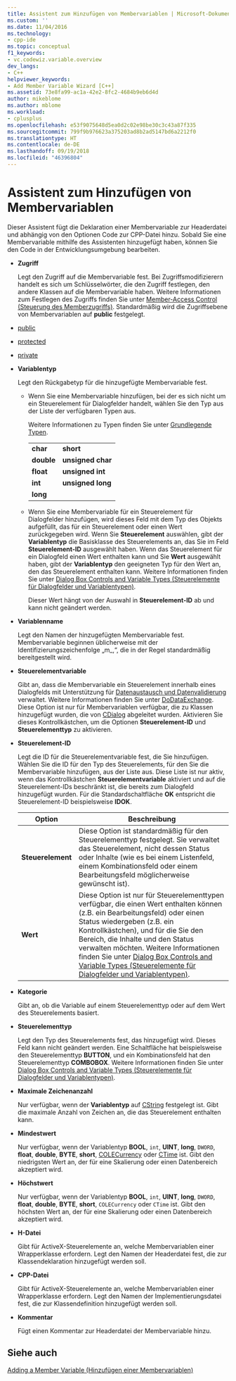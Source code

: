 ```yaml
---
title: Assistent zum Hinzufügen von Membervariablen | Microsoft-Dokumentation
ms.custom: ''
ms.date: 11/04/2016
ms.technology:
- cpp-ide
ms.topic: conceptual
f1_keywords:
- vc.codewiz.variable.overview
dev_langs:
- C++
helpviewer_keywords:
- Add Member Variable Wizard [C++]
ms.assetid: 73e8fa99-ac1a-42e2-8fc2-4684b9eb6d4d
author: mikeblome
ms.author: mblome
ms.workload:
- cplusplus
ms.openlocfilehash: e53f9075648d5ea0d2c02e98be30c3c43a87f335
ms.sourcegitcommit: 799f9b976623a375203ad8b2ad5147bd6a2212f0
ms.translationtype: HT
ms.contentlocale: de-DE
ms.lasthandoff: 09/19/2018
ms.locfileid: "46396804"
---
```

# <a name="add-member-variable-wizard"></a>Assistent zum Hinzufügen von Membervariablen

Dieser Assistent fügt die Deklaration einer Membervariable zur Headerdatei und abhängig von den Optionen Code zur CPP-Datei hinzu. Sobald Sie eine Membervariable mithilfe des Assistenten hinzugefügt haben, können Sie den Code in der Entwicklungsumgebung bearbeiten.

- **Zugriff**

   Legt den Zugriff auf die Membervariable fest. Bei Zugriffsmodifizierern handelt es sich um Schlüsselwörter, die den Zugriff festlegen, den andere Klassen auf die Membervariable haben. Weitere Informationen zum Festlegen des Zugriffs finden Sie unter [Member-Access Control (Steuerung des Memberzugriffs)](../cpp/member-access-control-cpp.md). Standardmäßig wird die Zugriffsebene von Membervariablen auf **public** festgelegt.

- [public](../cpp/public-cpp.md)

- [protected](../cpp/protected-cpp.md)

- [private](../cpp/private-cpp.md)

- **Variablentyp**

   Legt den Rückgabetyp für die hinzugefügte Membervariable fest.

   - Wenn Sie eine Membervariable hinzufügen, bei der es sich nicht um ein Steuerelement für Dialogfelder handelt, wählen Sie den Typ aus der Liste der verfügbaren Typen aus.

      Weitere Informationen zu Typen finden Sie unter [Grundlegende Typen](../cpp/fundamental-types-cpp.md).

      |||
      |-|-|
      |**char**|**short**|
      |**double**|**unsigned char**|
      |**float**|**unsigned int**|
      |**int**|**unsigned long**|
      |**long**||

   - Wenn Sie eine Membervariable für ein Steuerelement für Dialogfelder hinzufügen, wird dieses Feld mit dem Typ des Objekts aufgefüllt, das für ein Steuerelement oder einen Wert zurückgegeben wird. Wenn Sie **Steuerelement** auswählen, gibt der **Variablentyp** die Basisklasse des Steuerelements an, das Sie im Feld **Steuerelement-ID** ausgewählt haben. Wenn das Steuerelement für ein Dialogfeld einen Wert enthalten kann und Sie **Wert** ausgewählt haben, gibt der **Variablentyp** den geeigneten Typ für den Wert an, den das Steuerelement enthalten kann. Weitere Informationen finden Sie unter [Dialog Box Controls and Variable Types (Steuerelemente für Dialogfelder und Variablentypen)](../ide/dialog-box-controls-and-variable-types.md).

      Dieser Wert hängt von der Auswahl in **Steuerelement-ID** ab und kann nicht geändert werden.

- **Variablenname**

   Legt den Namen der hinzugefügten Membervariable fest. Membervariable beginnen üblicherweise mit der Identifizierungszeichenfolge „m_,“, die in der Regel standardmäßig bereitgestellt wird.

- **Steuerelementvariable**

   Gibt an, dass die Membervariable ein Steuerelement innerhalb eines Dialogfelds mit Unterstützung für [Datenaustausch und Datenvalidierung](../mfc/dialog-data-exchange-and-validation.md) verwaltet. Weitere Informationen finden Sie unter [DoDataExchange](../mfc/reference/cwnd-class.md#dodataexchange). Diese Option ist nur für Membervariablen verfügbar, die zu Klassen hinzugefügt wurden, die von [CDialog](../mfc/reference/cdialog-class.md) abgeleitet wurden. Aktivieren Sie dieses Kontrollkästchen, um die Optionen **Steuerelement-ID** und **Steuerelementtyp** zu aktivieren.

- **Steuerelement-ID**

   Legt die ID für die Steuerelementvariable fest, die Sie hinzufügen. Wählen Sie die ID für den Typ des Steuerelements, für den Sie die Membervariable hinzufügen, aus der Liste aus. Diese Liste ist nur aktiv, wenn das Kontrollkästchen **Steuerelementvariable** aktiviert und auf die Steuerelement-IDs beschränkt ist, die bereits zum Dialogfeld hinzugefügt wurden. Für die Standardschaltfläche **OK** entspricht die Steuerelement-ID beispielsweise **IDOK**.

   |Option|Beschreibung |
   |------------|-----------------|
   |**Steuerelement**|Diese Option ist standardmäßig für den Steuerelementtyp festgelegt. Sie verwaltet das Steuerelement, nicht dessen Status oder Inhalte (wie es bei einem Listenfeld, einem Kombinationsfeld oder einem Bearbeitungsfeld möglicherweise gewünscht ist).|
   |**Wert**|Diese Option ist nur für Steuerelementtypen verfügbar, die einen Wert enthalten können (z.B. ein Bearbeitungsfeld) oder einen Status wiedergeben (z.B. ein Kontrollkästchen), und für die Sie den Bereich, die Inhalte und den Status verwalten möchten. Weitere Informationen finden Sie unter [Dialog Box Controls and Variable Types (Steuerelemente für Dialogfelder und Variablentypen)](../ide/dialog-box-controls-and-variable-types.md).|

- **Kategorie**

   Gibt an, ob die Variable auf einem Steuerelementtyp oder auf dem Wert des Steuerelements basiert.

- **Steuerelementtyp**

   Legt den Typ des Steuerelements fest, das hinzugefügt wird. Dieses Feld kann nicht geändert werden. Eine Schaltfläche hat beispielsweise den Steuerelementtyp **BUTTON**, und ein Kombinationsfeld hat den Steuerelementtyp **COMBOBOX**. Weitere Informationen finden Sie unter [Dialog Box Controls and Variable Types (Steuerelemente für Dialogfelder und Variablentypen)](../ide/dialog-box-controls-and-variable-types.md).

- **Maximale Zeichenanzahl**

   Nur verfügbar, wenn der **Variablentyp** auf [CString](../atl-mfc-shared/reference/cstringt-class.md) festgelegt ist. Gibt die maximale Anzahl von Zeichen an, die das Steuerelement enthalten kann.

- **Mindestwert**

   Nur verfügbar, wenn der Variablentyp **BOOL**, `int`, **UINT**, **long**, `DWORD`, **float**, **double**, **BYTE**, **short**, [COLECurrency](../mfc/reference/colecurrency-class.md) oder [CTime](../atl-mfc-shared/reference/ctime-class.md) ist. Gibt den niedrigsten Wert an, der für eine Skalierung oder einen Datenbereich akzeptiert wird.

- **Höchstwert**

   Nur verfügbar, wenn der Variablentyp **BOOL**, `int`, **UINT**, **long**, `DWORD`, **float**, **double**, **BYTE**, **short**, `COLECurrency` oder `CTime` ist. Gibt den höchsten Wert an, der für eine Skalierung oder einen Datenbereich akzeptiert wird.

- **H-Datei**

   Gibt für ActiveX-Steuerelemente an, welche Membervariablen einer Wrapperklasse erfordern. Legt den Namen der Headerdatei fest, die zur Klassendeklaration hinzugefügt werden soll.

- **CPP-Datei**

   Gibt für ActiveX-Steuerelemente an, welche Membervariablen einer Wrapperklasse erfordern. Legt den Namen der Implementierungsdatei fest, die zur Klassendefinition hinzugefügt werden soll.

- **Kommentar**

   Fügt einen Kommentar zur Headerdatei der Membervariable hinzu.

## <a name="see-also"></a>Siehe auch

[Adding a Member Variable (Hinzufügen einer Membervariablen)](../ide/adding-a-member-variable-visual-cpp.md)